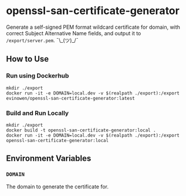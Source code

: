 # openssl-san-certificate-generator

Generate a self-signed PEM format wildcard certificate for domain, with correct Subject Alternative Name fields, and output it to `/export/server.pem`. ¯\\\_(ツ)\_/¯

## How to Use

### Run using Dockerhub

```
mkdir ./export
docker run -it -e DOMAIN=local.dev -v $(realpath ./export):/export evinowen/openssl-san-certificate-generator:latest
```

### Build and Run Locally

```
mkdir ./export
docker build -t openssl-san-certificate-generator:local .
docker run -it -e DOMAIN=local.dev -v $(realpath ./export):/export openssl-san-certificate-generator:local
```

## Environment Variables

### `DOMAIN`
The domain to generate the certificate for.


